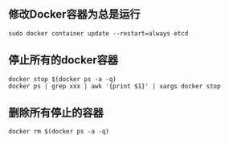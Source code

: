 ## 修改Docker容器为总是运行
```shell
sudo docker container update --restart=always etcd
```
## 停止所有的docker容器
```
docker stop $(docker ps -a -q)
docker ps | grep xxx | awk '{print $1}' | xargs docker stop
```

## 删除所有停止的容器
```
docker rm $(docker ps -a -q)
```

